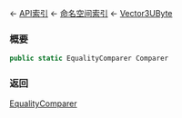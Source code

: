 ← [API索引](Api-Index) ← [命名空间索引](Namespace-Index) ← [Vector3UByte](VRageMath.Vector3UByte)

### 概要

```csharp
public static EqualityComparer Comparer
```

### 返回

[EqualityComparer](VRageMath.Vector3UByte+EqualityComparer)

